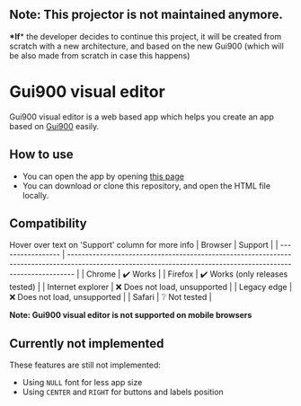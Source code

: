 ## Note: This projector is not maintained anymore. 
**\*If**\* the developer decides to continue this project, it will be created from scratch with a new architecture, and based on the new Gui900 (which will be also made from scratch in case this happens) 

# Gui900 visual editor

Gui900 visual editor is a web based app which helps you create an app based on [Gui900](https://github.com/Mammad900/Gui900) easily.

## How to use

- You can open the app by opening [this page](https://mammad900.github.io/Gui900-visual-editor/Gui900%20visual%20editor.html)
- You can download or clone this repository, and open the HTML file locally.
  
## Compatibility

Hover over text on 'Support' column for more info
| Browser           | Support                                                                                                                                                        |
| ----------------- | -------------------------------------------------------------------------------------------------------------------------------------------------------------- |
| Chrome            | :heavy_check_mark: <span title="Development is done with Chrome, and almost every commit is tested.">Works</span>                                              |
| Firefox           | :heavy_check_mark: <span title="Development is done using Chrome, and Firefox is only tested before tagging a new release">Works (only releases tested)</span> |
| Internet explorer | :x: <span title="Does not even download loader.js">Does not load, unsupported</span>                                                                           |
| Legacy edge       | :x: <span title="There are unhandled errors">Does not load, unsupported</span>                                                                                 |
| Safari            | :grey_question: <span title="I don't own an Apple device, but anybody who has one can test in Safari and report problems">Not tested</span>                    |

**Note: Gui900 visual editor is not supported on mobile browsers**

## Currently not implemented

These features are still not implemented:

- Using `NULL` font for less app size
- Using `CENTER` and `RIGHT` for buttons and labels position

